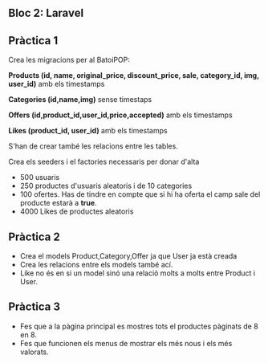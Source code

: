 ## Bloc 2: Laravel

## Pràctica 1

Crea les migracions per al BatoiPOP:

**Products (id, name, original_price, discount_price, sale, category_id, img, user_id)** amb els timestamps

**Categories (id,name,img)** sense timestaps

**Offers (id,product_id,user_id,price,accepted)** amb els timestamps

**Likes (product_id, user_id)** amb els timestamps

S'han de crear també les relacions entre les tables.

Crea els seeders i el factories necessaris per donar d'alta

* 500 usuaris
* 250 productes d'usuaris aleatoris i de 10 categories
* 100 ofertes. Has de tindre en compte que si hi ha oferta el camp sale del producte estarà a **true**.
* 4000 Likes de productes aleatoris 

## Pràctica 2

* Crea el models Product,Category,Offer ja que User ja està creada
* Crea les relacions entre els models també ací.
* Like no és en si un model sinó una relació molts a molts entre Product i User.

## Pràctica 3

* Fes que a la pàgina principal es mostres tots el productes pàginats de 8 en 8.
* Fes que funcionen els menus de mostrar els més nous i els més valorats. 